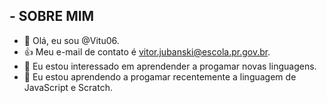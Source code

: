 ## - SOBRE MIM

- 👋 Olá, eu sou @Vitu06.
- 👍 Meu e-mail de contato é vitor.jubanski@escola.pr.gov.br.
- 👀 Eu estou interessado em aprendender a progamar novas linguagens.
- 🌱 Eu estou aprendendo a progamar recentemente a linguagem de JavaScript e Scratch.
